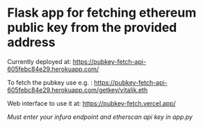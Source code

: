 # Flask app for fetching ethereum public key from the provided address

Currently deployed at: https://pubkey-fetch-api-605febc84e29.herokuapp.com/

To fetch the pubkey use e.g. : https://pubkey-fetch-api-605febc84e29.herokuapp.com/getkey/vitalik.eth

Web interface to use it at: https://pubkey-fetch.vercel.app/

*Must enter your infura endpoint and etherscan api key in app.py*

